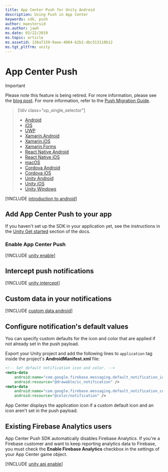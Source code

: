```yaml
---
title: App Center Push for Unity Android
description: Using Push in App Center
keywords: sdk, push
author: maestersid
ms.author: jawh
ms.date: 03/22/2019
ms.topic: article
ms.assetid: 136a7159-9aee-4064-b2b1-dbc513110b12
ms.tgt_pltfrm: unity
---
```


# App Center Push
> [!IMPORTANT]
> Please note this feature is being retired. For more information, please see the [blog post](https://devblogs.microsoft.com/appcenter/app-center-mbaas-retirement/). For more information, refer to the [Push Migration Guide](~/migration/push/index.md).

> [!div  class="op_single_selector"]
> * [Android](android.md)
> * [iOS](ios.md)
> * [UWP](uwp.md)
> * [Xamarin.Android](xamarin-android.md)
> * [Xamarin.iOS](xamarin-ios.md)
> * [Xamarin.Forms](xamarin-forms.md)
> * [React Native Android](react-native-android.md)
> * [React Native iOS](react-native-ios.md)
> * [macOS](macos.md)
> * [Cordova Android](cordova-android.md)
> * [Cordova iOS](cordova-ios.md)
> * [Unity Android](unity-android.md)
> * [Unity iOS](unity-ios.md)
> * [Unity Windows](unity-windows.md)

[!INCLUDE [introduction to android](includes/introduction-android.md)]

## Add App Center Push to your app

If you haven't set up the SDK in your application yet, see the instructions in the [Unity Get started](~/sdk/getting-started/unity.md) section of the docs.

### Enable App Center Push

[!INCLUDE [unity enable](includes/unity-enable.md)]

## Intercept push notifications

[!INCLUDE [unity intercept](includes/unity-intercept.md)]

## Custom data in your notifications

[!INCLUDE [custom data android](includes/custom-data-android.md)]

## Configure notification's default values

You can specify custom defaults for the icon and color that are applied if not already set in the push payload.

Export your Unity project and add the following lines to `application` tag inside the project's **AndroidManifest.xml** file:

```xml
<!-- Set default notification icon and color. -->
<meta-data
    android:name="com.google.firebase.messaging.default_notification_icon"
    android:resource="@drawable/ic_notification" />
<meta-data
    android:name="com.google.firebase.messaging.default_notification_color"
    android:resource="@color/notification" />
```

App Center displays the application icon if a custom default icon and an icon aren't set in the push payload.

## Existing Firebase Analytics users

App Center Push SDK automatically disables Firebase Analytics. If you're a Firebase customer and want to keep reporting analytics data to Firebase, you must check the **Enable Firebase Analytics** checkbox in the settings of your App Center game object.

[!INCLUDE [unity api enable](includes/unity-api-enable.md)]
